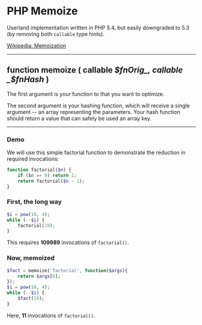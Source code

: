 PHP Memoize
==============

Userland implementation written in PHP 5.4, but easily downgraded to 5.3 (by removing both `callable` type hints).

[Wikipedia: Memoization](http://en.wikipedia.org/wiki/Memoization)

------
function **memoize** ( callable _$fnOrig_, callable _$fnHash_ )
------

The first argument is your function to that you want to optimize.

The second argument is your hashing function, which will receive a single argument -- an array representing the parameters. Your hash function should return a value that can safely be used an array key.

------

### Demo

We will use this simple factorial function to demonstrate the reduction in required invocations:

```php
function factorial($n) {
    if ($n == 0) return 1;
    return factorial($n - 1);
}
```

### First, the long way

```php
$i = pow(10, 4);
while (--$i) {
    factorial(10);
}
```

This requires **109989** invocations of `factorial()`.

### Now, memoized
    
```php
$fact = memoize('factorial', function($args){
    return $args[0];
});
$i = pow(10, 4);
while (--$i) {
    $fact(10);
}
```

Here, **11** invocations of `factorial()`.